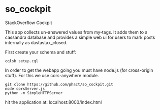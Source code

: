 so_cockpit
==========

StackOverflow Cockpit

This app collects un-answered values from my-tags. It adds them to a cassandra database and provides a simple web ui for users to mark posts internally as dastastax_closed.

First create your schema and stuff:
```
cqlsh setup.cql
```


In order to get the webapp going you must have node.js (for cross-origin stuff). For this we use cors-anywhere module.

```
git clone https://github.com/phact/so_cockpit.git
node corsServer.js 
python -m SimpleHTTPServer
```

hit the application at:
localhost:8000/index.html
